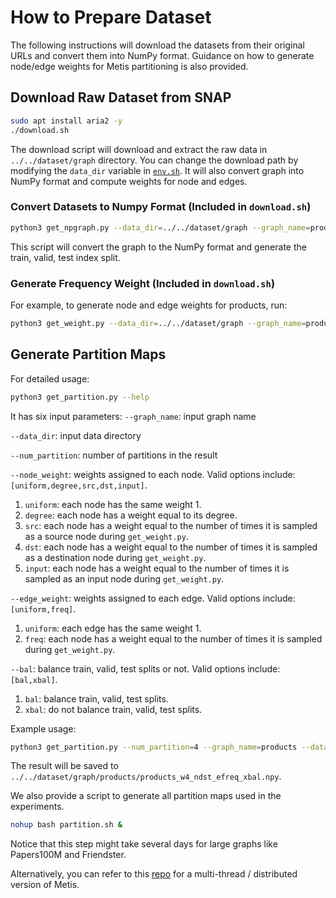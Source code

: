 # How to Prepare Dataset
The following instructions will download the datasets from their original URLs and convert them into NumPy format.
Guidance on how to generate node/edge weights for Metis partitioning is also provided.

## Download Raw Dataset from SNAP
```bash
sudo apt install aria2 -y
./download.sh
```
The download script will download and extract the raw data in `../../dataset/graph` directory.
You can change the download path by modifying the `data_dir` variable in [`env.sh`](../scripts/env.sh).
It will also convert graph into NumPy format and compute weights for node and edges.

### Convert Datasets to Numpy Format (Included in `download.sh`)
```bash
python3 get_npgraph.py --data_dir=../../dataset/graph --graph_name=products
```
This script will convert the graph to the NumPy format and generate the train, valid, test index split.

### Generate Frequency Weight  (Included in `download.sh`)
For example, to generate node and edge weights for products, run:
```bash
python3 get_weight.py --data_dir=../../dataset/graph --graph_name=products
```
## Generate Partition Maps
For detailed usage:
```bash
python3 get_partition.py --help
```

It has six input parameters:
`--graph_name`: input graph name

`--data_dir`: input data directory

`--num_partition`: number of partitions in the result

`--node_weight`: weights assigned to each node. Valid options include: `[uniform,degree,src,dst,input]`.
1. `uniform`: each node has the same weight 1.
2. `degree`: each node has a weight equal to its degree.
3. `src`: each node has a weight equal to the number of times it is sampled as a source node during `get_weight.py`.
4. `dst`: each node has a weight equal to the number of times it is sampled as a destination node during `get_weight.py`.
5. `input`: each node has a weight equal to the number of times it is sampled as an input node during `get_weight.py`.

`--edge_weight`: weights assigned to each edge. Valid options include: `[uniform,freq]`.
1. `uniform`: each edge has the same weight 1.
2. `freq`: each node has a weight equal to the number of times it is sampled during `get_weight.py`.

`--bal`: balance train, valid, test splits or not. Valid options include: `[bal,xbal]`.
1. `bal`: balance train, valid, test splits.
2. `xbal`: do not balance train, valid, test splits.

Example usage:
```bash
python3 get_partition.py --num_partition=4 --graph_name=products --data_dir=../../dataset/graph --node_mode=dst --edge_mode=freq --bal=xbal
```

The result will be saved to `../../dataset/graph/products/products_w4_ndst_efreq_xbal.npy`.

We also provide a script to generate all partition maps used in the experiments.
```bash
nohup bash partition.sh &
```
Notice that this step might take several days for large graphs like Papers100M and Friendster. 

Alternatively, you can refer to this [repo](https://github.com/Juelin-Liu/npmetis) for a multi-thread / distributed version of Metis.